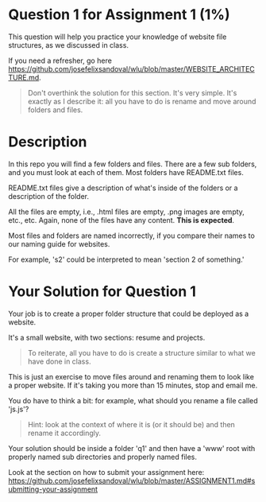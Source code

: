 # Question 1 for Assignment 1 (1%)

This question will help you practice your knowledge of website file structures,
as we discussed in class.

If you need a refresher, go here 
https://github.com/josefelixsandoval/wlu/blob/master/WEBSITE_ARCHITECTURE.md.

> Don't overthink the solution for this section. It's very simple. It's exactly as I describe it: all you have to do is rename and move around folders and files.

# Description
In this repo you will find a few folders and files. There are a few sub folders, and you must look at each of them. Most folders have README.txt files.

README.txt files give a description of what's inside of the folders or a description of the folder.

All the files are empty, i.e., .html files are empty, .png images are empty, etc., etc. Again, none of the files have any content. **This is expected**.

Most files and folders are named incorrectly, if you compare their names to our naming guide for websites.

For example, 's2' could be interpreted to mean 'section 2 of something.'

# Your Solution for Question 1
Your job is to create a proper folder structure that could be deployed as a website. 

It's a small website, with two sections: resume and projects.

> To reiterate, all you have to do is create a structure similar to what we have done in class. 

This is just an exercise to move files around and renaming them to look like a proper website. If it's taking you more than 15 minutes, stop and email me.

You do have to think a bit: for example, what should you rename a file called 'js.js'? 
> Hint: look at the context of where it is (or it should be) and then rename it accordingly.

Your solution should be inside a folder 'q1' and then have a 'www' root with properly named sub directories and properly named files.

Look at the section on how to submit your assignment here: https://github.com/josefelixsandoval/wlu/blob/master/ASSIGNMENT1.md#submitting-your-assignment
